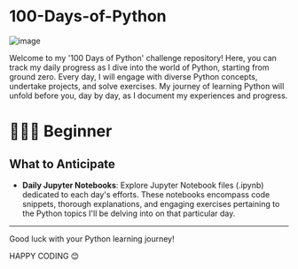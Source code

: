 # 100-Days-of-Python

![image](https://github.com/Tanwar-12/100-Days-of-Python-/assets/110081008/58d0cd27-ae0f-4848-8b48-4552368e4d12)

Welcome to my '100 Days of Python' challenge repository! Here, you can track my daily progress as I dive into the world of Python, starting from ground zero. Every day, I will engage with diverse Python concepts, undertake projects, and solve exercises. My journey of learning Python will unfold before you, day by day, as I document my experiences and progress.

# 👨🏻‍🎓 Beginner
## What to Anticipate

- **Daily Jupyter Notebooks**: 
Explore Jupyter Notebook files (.ipynb) dedicated to each day's efforts. These notebooks encompass code snippets, thorough explanations, and engaging exercises pertaining to the Python topics I'll be delving into on that particular day.
---
 Good luck with your Python learning journey!

HAPPY CODING 😊
